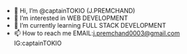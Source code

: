 - 👋 Hi, I’m @captainTOKIO (J.PREMCHAND)
- 👀 I’m interested in WEB DEVELOPMENT
- 🌱 I’m currently learning FULL STACK DEVELOPMENT
- 📫 How to reach me EMAIL:j.premchand0003@gmail.com  IG:captainTOKIO 

<!---
captainTOKIO/captainTOKIO is a ✨ special ✨ repository because its `README.md` (this file) appears on your GitHub profile.
You can click the Preview link to take a look at your changes.
--->
